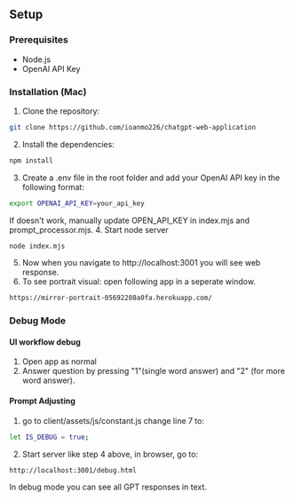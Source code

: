 ## Setup
### Prerequisites
- Node.js
- OpenAI API Key
### Installation (Mac)
1. Clone the repository:
```sh
git clone https://github.com/ioanmo226/chatgpt-web-application
```
2. Install the dependencies:
```sh
npm install
```
3. Create a .env file in the root folder and add your OpenAI API key in the following format:
```sh
export OPENAI_API_KEY=your_api_key
```
If doesn't work, manually update OPEN_API_KEY in index.mjs and prompt_processor.mjs.
4. Start node server
```sh
node index.mjs
```
5. Now when you navigate to http://localhost:3001 you will see web response.
6. To see portrait visual: open following app in a seperate window.
```sh
https://mirror-portrait-05692208a0fa.herokuapp.com/
```
### Debug Mode
#### UI workflow debug
1. Open app as normal
2. Answer question by pressing "1"(single word answer) and "2" (for more word answer).
   
#### Prompt Adjusting
1. go to client/assets/js/constant.js
change line 7 to:
```sh
let IS_DEBUG = true;
```
2. Start server like step 4 above, in browser, go to:
```sh
http://localhost:3001/debug.html
```
In debug mode you can see all GPT responses in text.
